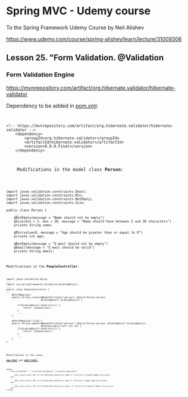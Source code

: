 # Spring MVC - Udemy course
To the Spring Framework Udemy Course by Neil Alishev

https://www.udemy.com/course/spring-alishev/learn/lecture/31009306

<h2>Lesson 25. "Form Validation. @Validation</h2>

<h3>Form Validation Engine</h3>

https://mvnrepository.com/artifact/org.hibernate.validator/hibernate-validator

Dependency to be added in <u>pom.xml</u>:
<code>

    <!-- https://mvnrepository.com/artifact/org.hibernate.validator/hibernate-validator -->
        <dependency>
            <groupId>org.hibernate.validator</groupId>
            <artifactId>hibernate-validator</artifactId>
            <version>8.0.0.Final</version>
        </dependency>

<text>
    Modifications in the model class <b>Person</b>:<text/>

<code>
    
    import javax.validation.constraints.Email;
    import javax.validation.constraints.Min;
    import javax.validation.constraints.NotEmpty;
    import javax.validation.constraints.Size;

    public class Person {
        ...
        @NotEmpty(message = "Name should not be empty")
        @Size(min = 2, max = 30, message = "Name should have between 2 and 30 characters")
        private String name;

        @Min(value=0, message = "Age should be greater than or equal to 0")
        private int age;

        @NotEmpty(message = "E-mail should not be empty")
        @Email(message = "E-mail should be valid")
        private String email;
    
<code/>
<text>Modifications in the <b>PeopleController</b>:
<code>
        
    import javax.validation.Valid;
    ...
    import org.springframework.validation.BindingResult;
    ...
    public class PeopleController {
    ...
        @PostMapping()
        public String create(@ModelAttribute("person") @Valid Person person,
                             BindingResult bindingResult) {

            if(bindingResult.hasErrors()) {
                return "/people/new";
            }
            ...
        }
    
        @PatchMapping("/{id}")
        public String update(@ModelAttribute("person") @Valid Person person, BindingResult bindingResult,
                             @PathVariable("id") int id) {
            if(bindingResult.hasErrors()) {
                return "/people/edit";
            }
            ...
        }
    }

<code/>
<p>Modifications in the views.
<br><b><u>new.html</u></b> and <b><u>edit.html:</u></b>
<code>
        
    <body>
        <form th:method="..." th:action="@{/people}" th:object="${person}">
            ...
            <div style="color:red" th:if="${#fields.hasErrors('name')}" th:errors="*{name}">Name Error</div>
        <br>
            ...
            <div style="color:red" th:if="${#fields.hasErrors('age')}" th:errors="*{age}">Age Error</div>
        <br>
            ...
            <div style="color:red" th:if="${#fields.hasErrors('email')}" th:errors="*{email}">EMail Error</div>
        <br>
    </form>
</body>
</p>



